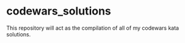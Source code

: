 # codewars_solutions
This repository will act as the compilation of all of my codewars kata solutions.
